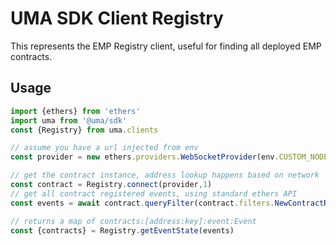 # UMA SDK Client Registry

This represents the EMP Registry client, useful for finding all deployed EMP contracts.

## Usage

```js
import {ethers} from 'ethers'
import uma from '@uma/sdk'
const {Registry} from uma.clients

// assume you have a url injected from env
const provider = new ethers.providers.WebSocketProvider(env.CUSTOM_NODE_URL)

// get the contract instance, address lookup happens based on network
const contract = Registry.connect(provider,1)
// get all contract registered events, using standard ethers API
const events = await contract.queryFilter(contract.filters.NewContractRegistered(null,null,null))

// returns a map of contracts:[address:key]:event:Event
const {contracts} = Registry.getEventState(events)

```
